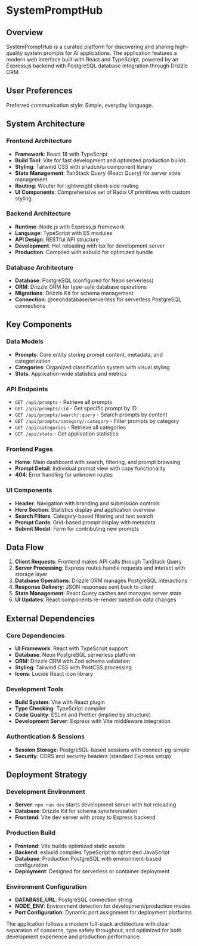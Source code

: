 # SystemPromptHub

## Overview

SystemPromptHub is a curated platform for discovering and sharing high-quality system prompts for AI applications. The application features a modern web interface built with React and TypeScript, powered by an Express.js backend with PostgreSQL database integration through Drizzle ORM.

## User Preferences

Preferred communication style: Simple, everyday language.

## System Architecture

### Frontend Architecture
- **Framework**: React 18 with TypeScript
- **Build Tool**: Vite for fast development and optimized production builds
- **Styling**: Tailwind CSS with shadcn/ui component library
- **State Management**: TanStack Query (React Query) for server state management
- **Routing**: Wouter for lightweight client-side routing
- **UI Components**: Comprehensive set of Radix UI primitives with custom styling

### Backend Architecture
- **Runtime**: Node.js with Express.js framework
- **Language**: TypeScript with ES modules
- **API Design**: RESTful API structure
- **Development**: Hot reloading with tsx for development server
- **Production**: Compiled with esbuild for optimized bundle

### Database Architecture
- **Database**: PostgreSQL (configured for Neon serverless)
- **ORM**: Drizzle ORM for type-safe database operations
- **Migrations**: Drizzle Kit for schema management
- **Connection**: @neondatabase/serverless for serverless PostgreSQL connections

## Key Components

### Data Models
- **Prompts**: Core entity storing prompt content, metadata, and categorization
- **Categories**: Organized classification system with visual styling
- **Stats**: Application-wide statistics and metrics

### API Endpoints
- `GET /api/prompts` - Retrieve all prompts
- `GET /api/prompts/:id` - Get specific prompt by ID
- `GET /api/prompts/search/:query` - Search prompts by content
- `GET /api/prompts/category/:category` - Filter prompts by category
- `GET /api/categories` - Retrieve all categories
- `GET /api/stats` - Get application statistics

### Frontend Pages
- **Home**: Main dashboard with search, filtering, and prompt browsing
- **Prompt Detail**: Individual prompt view with copy functionality
- **404**: Error handling for unknown routes

### UI Components
- **Header**: Navigation with branding and submission controls
- **Hero Section**: Statistics display and application overview
- **Search Filters**: Category-based filtering and text search
- **Prompt Cards**: Grid-based prompt display with metadata
- **Submit Modal**: Form for contributing new prompts

## Data Flow

1. **Client Requests**: Frontend makes API calls through TanStack Query
2. **Server Processing**: Express routes handle requests and interact with storage layer
3. **Database Operations**: Drizzle ORM manages PostgreSQL interactions
4. **Response Delivery**: JSON responses sent back to client
5. **State Management**: React Query caches and manages server state
6. **UI Updates**: React components re-render based on data changes

## External Dependencies

### Core Dependencies
- **UI Framework**: React with TypeScript support
- **Database**: Neon PostgreSQL serverless platform
- **ORM**: Drizzle ORM with Zod schema validation
- **Styling**: Tailwind CSS with PostCSS processing
- **Icons**: Lucide React icon library

### Development Tools
- **Build System**: Vite with React plugin
- **Type Checking**: TypeScript compiler
- **Code Quality**: ESLint and Prettier (implied by structure)
- **Development Server**: Express with Vite middleware integration

### Authentication & Sessions
- **Session Storage**: PostgreSQL-based sessions with connect-pg-simple
- **Security**: CORS and security headers (standard Express setup)

## Deployment Strategy

### Development Environment
- **Server**: `npm run dev` starts development server with hot reloading
- **Database**: Drizzle Kit for schema synchronization
- **Frontend**: Vite dev server with proxy to Express backend

### Production Build
- **Frontend**: Vite builds optimized static assets
- **Backend**: esbuild compiles TypeScript to optimized JavaScript
- **Database**: Production PostgreSQL with environment-based configuration
- **Deployment**: Designed for serverless or container deployment

### Environment Configuration
- **DATABASE_URL**: PostgreSQL connection string
- **NODE_ENV**: Environment detection for development/production modes
- **Port Configuration**: Dynamic port assignment for deployment platforms

The application follows a modern full-stack architecture with clear separation of concerns, type safety throughout, and optimized for both development experience and production performance.